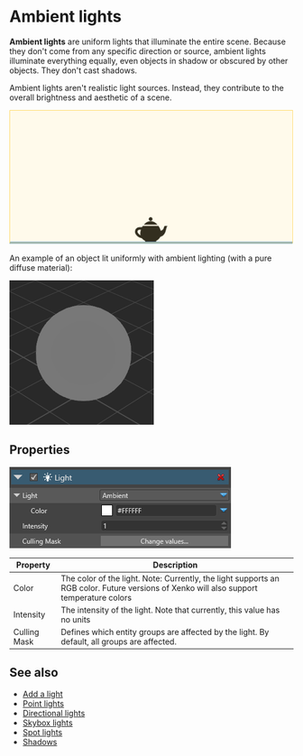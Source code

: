 # Ambient lights

**Ambient lights** are uniform lights that illuminate the entire scene. Because they don't come from any specific direction or source, ambient lights illuminate everything equally, even objects in shadow or obscured by other objects. They don't cast shadows. 

Ambient lights aren't realistic light sources. Instead, they contribute to the overall brightness and aesthetic of a scene.

![media/AmbientLightOverview.png](media/AmbientLightOverview.png) 

An example of an object lit uniformly with ambient lighting (with a pure diffuse material):

![media/AmbientLight.png](media/AmbientLight.png)

## Properties

![media/AmbientLightProperties.png](media/AmbientLightProperties.png) 

| Property     | Description                                                               
| ------------ | --------------------
| Color        | The color of the light. Note: Currently, the light supports an RGB color. Future versions of Xenko will also support temperature colors 
| Intensity    | The intensity of the light. Note that currently, this value has no units  
| Culling Mask | Defines which entity groups are affected by the light. By default, all groups are affected. 

## See also

* [Add a light](add-a-light.md)
* [Point lights](point-lights.md)
* [Directional lights](directional-lights.md)
* [Skybox lights](skybox-lights.md)
* [Spot lights](spot-lights.md)
* [Shadows](shadows.md)